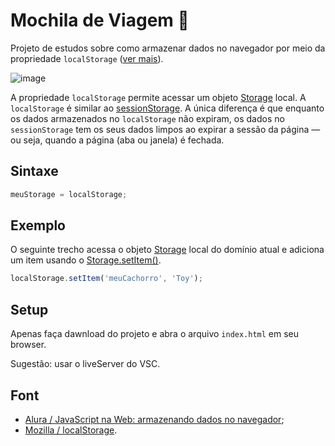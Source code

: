 # Mochila de Viagem :school_satchel:
Projeto de estudos sobre como armazenar dados no navegador por meio da propriedade `localStorage` ([ver mais](https://developer.mozilla.org/pt-BR/docs/Web/API/Window/localStorage)).

![image](https://user-images.githubusercontent.com/39086256/190651111-d0ffc19c-4eb2-45d8-9338-62533716c698.png)

A propriedade `localStorage` permite acessar um objeto [Storage](https://developer.mozilla.org/pt-BR/docs/Web/API/Storage) local. A `localStorage` é similar ao [sessionStorage](https://developer.mozilla.org/en-US/docs/Web/API/Window/sessionStorage). A única diferença é que enquanto os dados armazenados no `localStorage` não expiram, os dados no `sessionStorage` tem os seus dados limpos ao expirar a sessão da página — ou seja, quando a página (aba ou janela) é fechada.

## Sintaxe
```javascript
meuStorage = localStorage;
```
## Exemplo
O seguinte trecho acessa o objeto [Storage](https://developer.mozilla.org/pt-BR/docs/Web/API/Storage) local do domínio atual e adiciona um item usando o [Storage.setItem()](https://developer.mozilla.org/pt-BR/docs/Web/API/Storage/setItem).
```javascript
localStorage.setItem('meuCachorro', 'Toy');
```

## Setup
Apenas faça dawnload do projeto e abra o arquivo `index.html` em seu browser.

Sugestão: usar o liveServer do VSC.

## Font
- [Alura / JavaScript na Web: armazenando dados no navegador](https://cursos.alura.com.br/course/javascript-web-armazenando-dados-navegador);
- [Mozilla / localStorage](https://developer.mozilla.org/pt-BR/docs/Web/API/Window/localStorage).
